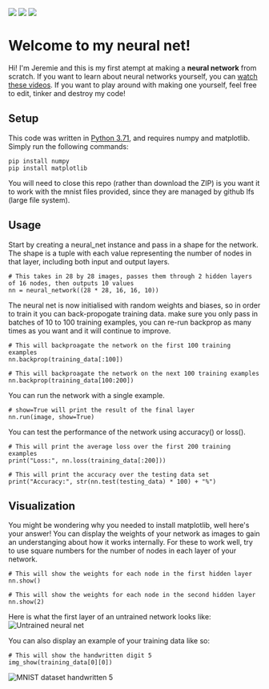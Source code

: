  ![](https://img.shields.io/badge/version-alpha%201.0-red.svg) ![](https://img.shields.io/badge/python-3.71-green.svg) ![](https://img.shields.io/badge/licence-MIT-blue.svg) 

# Welcome to my neural net!

Hi! I'm Jeremie and this is my first atempt at making a **neural network** from scratch. If you want to learn about neural networks yourself, you can [watch these videos](https://www.youtube.com/watch?v=aircAruvnKk&list=PLjtrFat0jG9e8K-A_QpIJAzsBHTgPARQW). If you want to play around with making one yourself, feel free to edit, tinker and destroy my code!


## Setup

This code was written in [Python 3.71](https://www.python.org/downloads/release/python-371/), and requires numpy and matplotlib. Simply run the following commands:
```
pip install numpy
pip install matplotlib
```
You will need to close this repo (rather than download the ZIP) is you want it to work with the mnist files provided, since they are managed by github lfs (large file system).
	

## Usage

Start by creating a neural_net instance and pass in a shape for the network. The shape is a tuple with each value representing the number of nodes in that layer, including both input and output layers. 
```
# This takes in 28 by 28 images, passes them through 2 hidden layers of 16 nodes, then outputs 10 values
nn = neural_network((28 * 28, 16, 16, 10))
```
The neural net is now initialised with random weights and biases, so in order to train it you can back-propogate training data. make sure you only pass in batches of 10 to 100 training examples, you can re-run backprop as many times as you want and it will continue to improve.
```
# This will backproagate the network on the first 100 training examples
nn.backprop(training_data[:100])

# This will backproagate the network on the next 100 training examples
nn.backprop(training_data[100:200])
```
You can run the network with a single example.
```
# show=True will print the result of the final layer
nn.run(image, show=True)
```
You can test the performance of the network using accuracy() or loss().
```
# This will print the average loss over the first 200 training examples
print("Loss:", nn.loss(training_data[:200]))

# This will print the accuracy over the testing data set
print("Accuracy:", str(nn.test(testing_data) * 100) + "%")
```


## Visualization

You might be wondering why you needed to install matplotlib, well here's your answer! You can display the weights of your network as images to gain an understanging about how it works internally. For these to work well, try to use square numbers for the number of nodes in each layer of your network.
```
# This will show the weights for each node in the first hidden layer
nn.show()

# This will show the weights for each node in the second hidden layer
nn.show(2)
```
Here is what the first layer of an untrained network looks like:
![Untrained neural net](https://i.imgur.com/Boaa5mw.png)

You can also display an example of your training data like so:
```
# This will show the handwritten digit 5
img_show(training_data[0][0])
```
![MNIST dataset handwritten 5](https://i.imgur.com/KVqy097.png)

